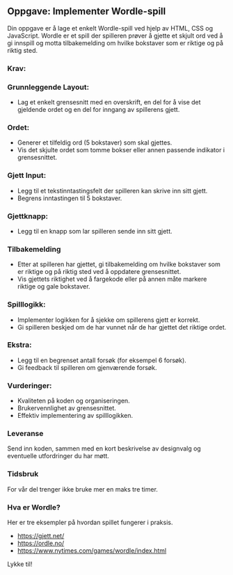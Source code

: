 ## Oppgave: Implementer Wordle-spill

Din oppgave er å lage et enkelt Wordle-spill ved hjelp av HTML, CSS og JavaScript. Wordle er et spill der spilleren prøver å gjette et skjult ord ved å gi innspill og motta tilbakemelding om hvilke bokstaver som er riktige og på riktig sted.

### Krav:

### Grunnleggende Layout:

- Lag et enkelt grensesnitt med en overskrift, en del for å vise det gjeldende ordet og en del for inngang av spillerens gjett.

### Ordet:

- Generer et tilfeldig ord (5 bokstaver) som skal gjettes.
- Vis det skjulte ordet som tomme bokser eller annen passende indikator i grensesnittet.

### Gjett Input:

- Legg til et tekstinntastingsfelt der spilleren kan skrive inn sitt gjett.
- Begrens inntastingen til 5 bokstaver.

### Gjettknapp:

- Legg til en knapp som lar spilleren sende inn sitt gjett.

### Tilbakemelding

- Etter at spilleren har gjettet, gi tilbakemelding om hvilke bokstaver som er riktige og på riktig sted ved å oppdatere grensesnittet.
- Vis gjettets riktighet ved å fargekode eller på annen måte markere riktige og gale bokstaver.

### Spilllogikk:

- Implementer logikken for å sjekke om spillerens gjett er korrekt.
- Gi spilleren beskjed om de har vunnet når de har gjettet det riktige ordet.

### Ekstra:

- Legg til en begrenset antall forsøk (for eksempel 6 forsøk).
- Gi feedback til spilleren om gjenværende forsøk.

### Vurderinger:

- Kvaliteten på koden og organiseringen.
- Brukervennlighet av grensesnittet.
- Effektiv implementering av spilllogikken.

### Leveranse

Send inn koden, sammen med en kort beskrivelse av designvalg og eventuelle utfordringer du har møtt.

### Tidsbruk

For vår del trenger ikke bruke mer en maks tre timer.

### Hva er Wordle?

Her er tre eksempler på hvordan spillet fungerer i praksis.

- https://gjett.net/
- https://ordle.no/
- https://www.nytimes.com/games/wordle/index.html

Lykke til!
